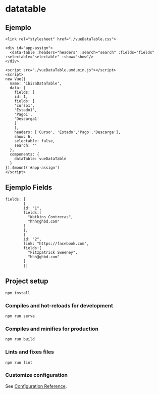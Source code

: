 # datatable

## Ejemplo
```
<link rel="stylesheet" href="./vueDataTable.css">

<div id="app-assign">
  <data-table :headers="headers" :search="search" :fields="fields" :selectable="selectable" :show="show"/>
</div>

<script src="./vueDataTable.umd.min.js"></script>
<script>
new Vue({
  name: 'ibizaDataTable',
  data: {
    fields: [
    id: 1,
    fields: [
    'curso1',
    'Estado1',
    'Pago1',
    'Descarga1'
    ]
    ],
    headers: ['Curso', 'Estado','Pago','Descarga'],
    show: 6,
    selectable: false,
    search: ''
  },
  components: {
    dataTable: vueDataTable
  }
}).$mount('#app-assign')
</script>
```
## Ejemplo Fields
```
fields: [
        {
        id: "1",
        fields:[
          "Watkins Contreras",
          "hhh@ghbd.com"
        ]
        },
        {
        id: "2",
        link: "https://facebook.com",
        fields:[
          "Fitzpatrick Sweeney",
          "hhh@ghbd.com"
        ]
        }]
```
## Project setup
```
npm install
```

### Compiles and hot-reloads for development
```
npm run serve
```

### Compiles and minifies for production
```
npm run build
```

### Lints and fixes files
```
npm run lint
```

### Customize configuration
See [Configuration Reference](https://cli.vuejs.org/config/).

